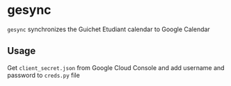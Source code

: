 # gesync
`gesync` synchronizes the Guichet Etudiant calendar to Google Calendar

## Usage

Get `client_secret.json` from Google Cloud Console and add username and password to `creds.py` file
